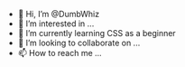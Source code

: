 - 👋 Hi, I’m @DumbWhiz
- 👀 I’m interested in ...
- 🌱 I’m currently learning CSS as a beginner
- 💞️ I’m looking to collaborate on ...
- 📫 How to reach me ...

<!---
DumbWhiz/DumbWhiz is a ✨ special ✨ repository because its `README.md` (this file) appears on your GitHub profile.
You can click the Preview link to take a look at your changes.
--->
